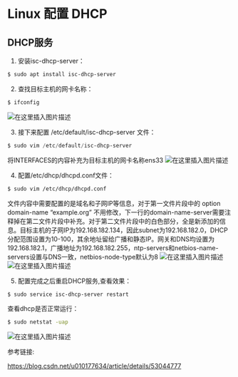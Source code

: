 # Linux 配置 DHCP
## DHCP服务

1. 安装isc-dhcp-server：

```powershell
$ sudo apt install isc-dhcp-server
```
2. 查找目标主机的网卡名称：

```sh
$ ifconfig
```
![在这里插入图片描述](https://img-blog.csdnimg.cn/20191021160115110.png?x-oss-process=image/watermark,type_ZmFuZ3poZW5naGVpdGk,shadow_10,text_aHR0cHM6Ly9ibG9nLmNzZG4ubmV0L3FxXzQxNDk1MzQw,size_16,color_FFFFFF,t_70)

3. 接下来配置 /etc/default/isc-dhcp-server 文件：

```powershell
$ sudo vim /etc/default/isc-dhcp-server
```
将INTERFACES的内容补充为目标主机的网卡名称ens33
![在这里插入图片描述](https://img-blog.csdnimg.cn/20191021160439503.png?x-oss-process=image/watermark,type_ZmFuZ3poZW5naGVpdGk,shadow_10,text_aHR0cHM6Ly9ibG9nLmNzZG4ubmV0L3FxXzQxNDk1MzQw,size_16,color_FFFFFF,t_70)

4. 配置/etc/dhcp/dhcpd.conf文件：
```sh
$ sudo vim /etc/dhcp/dhcpd.conf
```
文件内容中需要配置的是域名和子网IP等信息，对于第一文件片段中的
option domain-name “example.org” 不用修改，下一行的domain-name-server需要注释掉在第二文件片段中补充。对于第二文件片段中的白色部分，全是新添加的信息。目标主机的子网IP为192.168.182.134，因此subnet为192.168.182.0，DHCP分配范围设置为10-100，其余地址留给广播和静态IP。网关和DNS均设置为192.168.182.1，广播地址为192.168.182.255，ntp-servers和netbios-name-servers设置与DNS一致，netbios-node-type默认为8
![在这里插入图片描述](https://img-blog.csdnimg.cn/20191021161151349.png?x-oss-process=image/watermark,type_ZmFuZ3poZW5naGVpdGk,shadow_10,text_aHR0cHM6Ly9ibG9nLmNzZG4ubmV0L3FxXzQxNDk1MzQw,size_16,color_FFFFFF,t_70)
![在这里插入图片描述](https://img-blog.csdnimg.cn/20191021161003802.png?x-oss-process=image/watermark,type_ZmFuZ3poZW5naGVpdGk,shadow_10,text_aHR0cHM6Ly9ibG9nLmNzZG4ubmV0L3FxXzQxNDk1MzQw,size_16,color_FFFFFF,t_70)

5. 配置完成之后重启DHCP服务,查看效果：

```sh
$ sudo service isc-dhcp-server restart
```
查看dhcp是否正常运行：

```sh
$ sudo netstat -uap
```
![在这里插入图片描述](https://img-blog.csdnimg.cn/20191021161702545.png?x-oss-process=image/watermark,type_ZmFuZ3poZW5naGVpdGk,shadow_10,text_aHR0cHM6Ly9ibG9nLmNzZG4ubmV0L3FxXzQxNDk1MzQw,size_16,color_FFFFFF,t_70)

参考链接: 

<https://blog.csdn.net/u010177634/article/details/53044777>